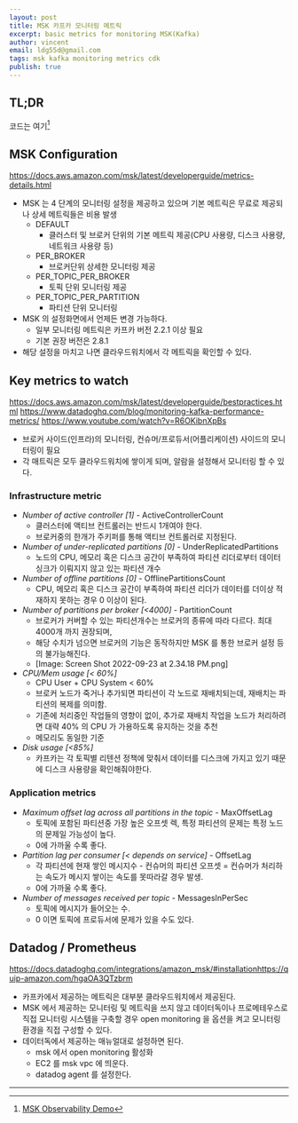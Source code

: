 ```yaml
---
layout: post
title: MSK 카프카 모니터링 메트릭
excerpt: basic metrics for monitoring MSK(Kafka)
author: vincent
email: ldg55d@gmail.com
tags: msk kafka monitoring metrics cdk
publish: true
---
```


## TL;DR

코드는 여기[^1]

## MSK Configuration

https://docs.aws.amazon.com/msk/latest/developerguide/metrics-details.html

- MSK 는 4 단계의 모니터링 설정을 제공하고 있으며 기본 메트릭은 무료로 제공되나 상세 메트릭들은 비용 발생
  - DEFAULT
    - 클러스터 및 브로커 단위의 기본 메트릭 제공(CPU 사용량, 디스크 사용량, 네트워크 사용량 등)
  - PER_BROKER
    - 브로커단위 상세한 모니터링 제공
  - PER_TOPIC_PER_BROKER
    - 토픽 단위 모니터링 제공
  - PER_TOPIC_PER_PARTITION
    - 파티션 단위 모니터링
- MSK 의 설정화면에서 언제든 변경 가능하다.
  - 일부 모니터링 메트릭은 카프카 버전 2.2.1 이상 필요
  - 기본 권장 버전은 2.8.1
- 해당 설정을 마치고 나면 클라우드워치에서 각 메트릭을 확인할 수 있다.

## Key metrics to watch

https://docs.aws.amazon.com/msk/latest/developerguide/bestpractices.html
https://www.datadoghq.com/blog/monitoring-kafka-performance-metrics/
https://www.youtube.com/watch?v=R6OKibnXpBs

- 브로커 사이드(인프라)의 모니터링, 컨슈머/프로듀서(어플리케이션) 사이드의 모니터링이 필요
- 각 매트릭은 모두 클라우드워치에 쌓이게 되며, 알람을 설정해서 모니터링 할 수 있다.

### Infrastructure metric

- _Number of active controller [1] -_ ActiveControllerCount
  - 클러스터에 액티브 컨트롤러는 반드시 1개여야 한다.
  - 브로커중의 한개가 주키퍼를 통해 액티브 컨트롤러로 지정된다.
- _Number of under-replicated partitions [0]_ - UnderReplicatedPartitions
  - 노드의 CPU, 메모리 혹은 디스크 공간이 부족하여 파티션 리더로부터 데이터 싱크가 이뤄지지 않고 있는 파티션 개수
- _Number of offline partitions [0] -_ OfflinePartitionsCount
  - CPU, 메모리 혹은 디스크 공간이 부족하여 파티션 리더가 데이터를 더이상 적재하지 못하는 경우 0 이상이 된다.
- _Number of partitions per broker [<4000] -_ PartitionCount
  - 브로커가 커버할 수 있는 파티션개수는 브로커의 종류에 따라 다르다. 최대 4000개 까지 권장되며,
  - 해당 수치가 넘으면 브로커의 기능은 동작하지만 MSK 를 통한 브로커 설정 등의 불가능해진다.
  - [Image: Screen Shot 2022-09-23 at 2.34.18 PM.png]
- _CPU/Mem usage [< 60%]_
  - CPU User + CPU System < 60%
  - 브로커 노드가 죽거나 추가되면 파티션이 각 노드로 재배치되는데, 재배치는 파티션의 복제를 의미함.
  - 기존에 처리중인 작업들의 영향이 없이, 추가로 재배치 작업을 노드가 처리하려면 대략 40% 의 CPU 가 가용하도록 유지하는 것을 추천
  - 메모리도 동일한 기준
- _Disk usage [<85%]_
  - 카프카는 각 토픽별 리텐션 정책에 맞춰서 데이터를 디스크에 가지고 있기 때문에 디스크 사용량을 확인해줘야한다.

### Application metrics

- _Maximum offset lag across all partitions in the topic_ - MaxOffsetLag
  - 토픽에 포함된 파티션중 가장 높은 오프셋 렉, 특정 파티션의 문제는 특정 노드의 문제일 가능성이 높다.
  - 0에 가까울 수록 좋다.
- _Partition lag per consumer [< depends on service] -_ OffsetLag
  - 각 파티션에 현재 쌓인 메시지수 - 컨슈머의 파티션 오프셋 = 컨슈머가 처리하는 속도가 메시지 쌓이는 속도를 못따라갈 경우 발생.
  - 0에 가까울 수록 좋다.
- _Number of messages received per topic_ - MessagesInPerSec
  - 토픽에 메시지가 들어오는 수.
  - 0 이면 토픽에 프로듀서에 문제가 있을 수도 있다.

## Datadog / Prometheus

https://docs.datadoghq.com/integrations/amazon_msk/#installationhttps://quip-amazon.com/hgaOA3QTzbrm

- 카프카에서 제공하는 메트릭은 대부분 클라우드워치에서 제공된다.
- MSK 에서 제공하는 모니터링 및 메트릭을 쓰지 않고 데이터독이나 프로메테우스로 직접 모니터링 시스템을 구축할 경우 open monitoring 을 옵션을 켜고 모니터링 환경을 직접 구성할 수 있다.
- 데이터독에서 제공하는 매뉴얼대로 설정하면 된다.
  - msk 에서 open monitoring 활성화
  - EC2 를 msk vpc 에 띄운다.
  - datadog agent 를 설정한다.

---

[^1]: [MSK Observability Demo](https://github.com/haandol/msk-observability)
